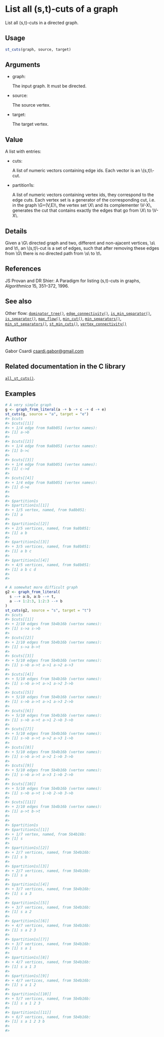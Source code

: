 # List all (s,t)-cuts of a graph

List all (s,t)-cuts in a directed graph.

## Usage

``` r
st_cuts(graph, source, target)
```

## Arguments

- graph:

  The input graph. It must be directed.

- source:

  The source vertex.

- target:

  The target vertex.

## Value

A list with entries:

- cuts:

  A list of numeric vectors containing edge ids. Each vector is an
  \\(s,t)\\-cut.

- partition1s:

  A list of numeric vectors containing vertex ids, they correspond to
  the edge cuts. Each vertex set is a generator of the corresponding
  cut, i.e. in the graph \\G=(V,E)\\, the vertex set \\X\\ and its
  complementer \\V-X\\, generates the cut that contains exactly the
  edges that go from \\X\\ to \\V-X\\.

## Details

Given a \\G\\ directed graph and two, different and non-ajacent
vertices, \\s\\ and \\t\\, an \\(s,t)\\-cut is a set of edges, such that
after removing these edges from \\G\\ there is no directed path from
\\s\\ to \\t\\.

## References

JS Provan and DR Shier: A Paradigm for listing (s,t)-cuts in graphs,
*Algorithmica* 15, 351–372, 1996.

## See also

Other flow:
[`dominator_tree()`](https://r.igraph.org/reference/dominator_tree.md),
[`edge_connectivity()`](https://r.igraph.org/reference/edge_connectivity.md),
[`is_min_separator()`](https://r.igraph.org/reference/is_min_separator.md),
[`is_separator()`](https://r.igraph.org/reference/is_separator.md),
[`max_flow()`](https://r.igraph.org/reference/max_flow.md),
[`min_cut()`](https://r.igraph.org/reference/min_cut.md),
[`min_separators()`](https://r.igraph.org/reference/min_separators.md),
[`min_st_separators()`](https://r.igraph.org/reference/min_st_separators.md),
[`st_min_cuts()`](https://r.igraph.org/reference/st_min_cuts.md),
[`vertex_connectivity()`](https://r.igraph.org/reference/vertex_connectivity.md)

## Author

Gabor Csardi <csardi.gabor@gmail.com>

## Related documentation in the C library

[`all_st_cuts()`](https://igraph.org/c/html/latest/igraph-Flows.html#igraph_all_st_cuts).

## Examples

``` r
# A very simple graph
g <- graph_from_literal(a -+ b -+ c -+ d -+ e)
st_cuts(g, source = "a", target = "e")
#> $cuts
#> $cuts[[1]]
#> + 1/4 edge from 9a8b051 (vertex names):
#> [1] a->b
#> 
#> $cuts[[2]]
#> + 1/4 edge from 9a8b051 (vertex names):
#> [1] b->c
#> 
#> $cuts[[3]]
#> + 1/4 edge from 9a8b051 (vertex names):
#> [1] c->d
#> 
#> $cuts[[4]]
#> + 1/4 edge from 9a8b051 (vertex names):
#> [1] d->e
#> 
#> 
#> $partition1s
#> $partition1s[[1]]
#> + 1/5 vertex, named, from 9a8b051:
#> [1] a
#> 
#> $partition1s[[2]]
#> + 2/5 vertices, named, from 9a8b051:
#> [1] a b
#> 
#> $partition1s[[3]]
#> + 3/5 vertices, named, from 9a8b051:
#> [1] a b c
#> 
#> $partition1s[[4]]
#> + 4/5 vertices, named, from 9a8b051:
#> [1] a b c d
#> 
#> 

# A somewhat more difficult graph
g2 <- graph_from_literal(
  s --+ a:b, a:b --+ t,
  a --+ 1:2:3, 1:2:3 --+ b
)
st_cuts(g2, source = "s", target = "t")
#> $cuts
#> $cuts[[1]]
#> + 2/10 edges from 5b4b16b (vertex names):
#> [1] s->a s->b
#> 
#> $cuts[[2]]
#> + 2/10 edges from 5b4b16b (vertex names):
#> [1] s->a b->t
#> 
#> $cuts[[3]]
#> + 5/10 edges from 5b4b16b (vertex names):
#> [1] s->b a->t a->1 a->2 a->3
#> 
#> $cuts[[4]]
#> + 5/10 edges from 5b4b16b (vertex names):
#> [1] s->b a->t a->1 a->2 3->b
#> 
#> $cuts[[5]]
#> + 5/10 edges from 5b4b16b (vertex names):
#> [1] s->b a->t a->1 a->3 2->b
#> 
#> $cuts[[6]]
#> + 5/10 edges from 5b4b16b (vertex names):
#> [1] s->b a->t a->1 2->b 3->b
#> 
#> $cuts[[7]]
#> + 5/10 edges from 5b4b16b (vertex names):
#> [1] s->b a->t a->2 a->3 1->b
#> 
#> $cuts[[8]]
#> + 5/10 edges from 5b4b16b (vertex names):
#> [1] s->b a->t a->2 1->b 3->b
#> 
#> $cuts[[9]]
#> + 5/10 edges from 5b4b16b (vertex names):
#> [1] s->b a->t a->3 1->b 2->b
#> 
#> $cuts[[10]]
#> + 5/10 edges from 5b4b16b (vertex names):
#> [1] s->b a->t 1->b 2->b 3->b
#> 
#> $cuts[[11]]
#> + 2/10 edges from 5b4b16b (vertex names):
#> [1] a->t b->t
#> 
#> 
#> $partition1s
#> $partition1s[[1]]
#> + 1/7 vertex, named, from 5b4b16b:
#> [1] s
#> 
#> $partition1s[[2]]
#> + 2/7 vertices, named, from 5b4b16b:
#> [1] s b
#> 
#> $partition1s[[3]]
#> + 2/7 vertices, named, from 5b4b16b:
#> [1] s a
#> 
#> $partition1s[[4]]
#> + 3/7 vertices, named, from 5b4b16b:
#> [1] s a 3
#> 
#> $partition1s[[5]]
#> + 3/7 vertices, named, from 5b4b16b:
#> [1] s a 2
#> 
#> $partition1s[[6]]
#> + 4/7 vertices, named, from 5b4b16b:
#> [1] s a 2 3
#> 
#> $partition1s[[7]]
#> + 3/7 vertices, named, from 5b4b16b:
#> [1] s a 1
#> 
#> $partition1s[[8]]
#> + 4/7 vertices, named, from 5b4b16b:
#> [1] s a 1 3
#> 
#> $partition1s[[9]]
#> + 4/7 vertices, named, from 5b4b16b:
#> [1] s a 1 2
#> 
#> $partition1s[[10]]
#> + 5/7 vertices, named, from 5b4b16b:
#> [1] s a 1 2 3
#> 
#> $partition1s[[11]]
#> + 6/7 vertices, named, from 5b4b16b:
#> [1] s a 1 2 3 b
#> 
#> 
```
